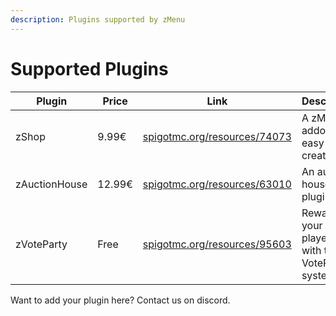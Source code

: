 ```yaml
---
description: Plugins supported by zMenu
---
```


# Supported Plugins

<table data-full-width="true"><thead><tr><th width="170">Plugin</th><th width="87">Price</th><th width="321">Link</th><th>Description</th></tr></thead><tbody><tr><td>zShop</td><td>9.99€</td><td><a href="https://www.spigotmc.org/resources/74073/">spigotmc.org/resources/74073</a></td><td>A zMenu addon for easy shop creation</td></tr><tr><td>zAuctionHouse</td><td>12.99€</td><td><a href="https://www.spigotmc.org/resources/63010">spigotmc.org/resources/63010</a></td><td>An auction house plugin</td></tr><tr><td>zVoteParty</td><td>Free</td><td><a href="https://www.spigotmc.org/resources/95603">spigotmc.org/resources/95603</a></td><td>Reward your players with the VoteParty system.</td></tr></tbody></table>

Want to add your plugin here? Contact us on discord.
